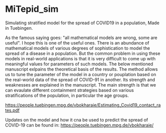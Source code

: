 # MiTepid_sim
Simulating stratified model for the spread of COVID19 in a population, Made in Tuebingen. 

As the famous saying goes: "all mathematical models are wrong, some are useful". I hope this is one of the useful ones.
There is an abundance of mathematical models of various degrees of sophistication to model the spread of a disease in a population. But the common problem in using these models in real-world applications is that it is very difficult to come up with meaningful values for parameters of such models. The below mentioned manuscript exlpains the theoretical basis of the results. The method allows us to tune the parameter of the model in a country or pouplation based on the real-world data of the spread of COVID-91 in another. Its strength and weaknesses are explained in the manuscript. The main strength is that we can evaulate different containment strategies based on various stratifications of the population, in particular the age groups. 

https://people.tuebingen.mpg.de/vbokharaie/Estimating_Covid19_contact_rates.pdf

Updates on the model and how it cna be used to predict the spread of COVID-19 can be found in:
https://people.tuebingen.mpg.de/vbokharaie/
